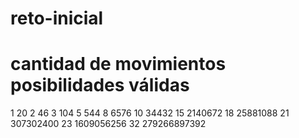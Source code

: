 # reto-inicial

# cantidad de movimientos      posibilidades válidas
   1                                20
   2                                46
   3                                104
   5                                544
   8                                6576
   10                               34432
   15                               2140672
   18                               25881088
   21                               307302400
   23                               1609056256
   32                               279266897392